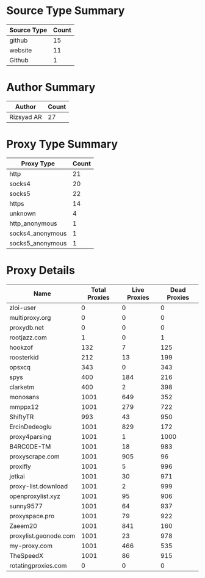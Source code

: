 # Source Type Summary

| Source Type | Count |
|-------------|-------|
| github | 15 |
| website | 11 |
| Github | 1 |


# Author Summary

| Author | Count |
|--------|-------|
| Rizsyad AR | 27 |


# Proxy Type Summary

| Proxy Type | Count |
|------------|-------|
| http | 21 |
| socks4 | 20 |
| socks5 | 22 |
| https | 14 |
| unknown | 4 |
| http_anonymous | 1 |
| socks4_anonymous | 1 |
| socks5_anonymous | 1 |


# Proxy Details

| Name | Total Proxies | Live Proxies | Dead Proxies |
|------|---------------|--------------|---------------|
| zloi-user | 0 | 0 | 0 |
| multiproxy.org | 0 | 0 | 0 |
| proxydb.net | 0 | 0 | 0 |
| rootjazz.com | 1 | 0 | 1 |
| hookzof | 132 | 7 | 125 |
| roosterkid | 212 | 13 | 199 |
| opsxcq | 343 | 0 | 343 |
| spys | 400 | 184 | 216 |
| clarketm | 400 | 2 | 398 |
| monosans | 1001 | 649 | 352 |
| mmppx12 | 1001 | 279 | 722 |
| ShiftyTR | 993 | 43 | 950 |
| ErcinDedeoglu | 1001 | 829 | 172 |
| proxy4parsing | 1001 | 1 | 1000 |
| B4RC0DE-TM | 1001 | 18 | 983 |
| proxyscrape.com | 1001 | 905 | 96 |
| proxifly | 1001 | 5 | 996 |
| jetkai | 1001 | 30 | 971 |
| proxy-list.download | 1001 | 2 | 999 |
| openproxylist.xyz | 1001 | 95 | 906 |
| sunny9577 | 1001 | 64 | 937 |
| proxyspace.pro | 1001 | 79 | 922 |
| Zaeem20 | 1001 | 841 | 160 |
| proxylist.geonode.com | 1001 | 23 | 978 |
| my-proxy.com | 1001 | 466 | 535 |
| TheSpeedX | 1001 | 86 | 915 |
| rotatingproxies.com | 0 | 0 | 0 |
